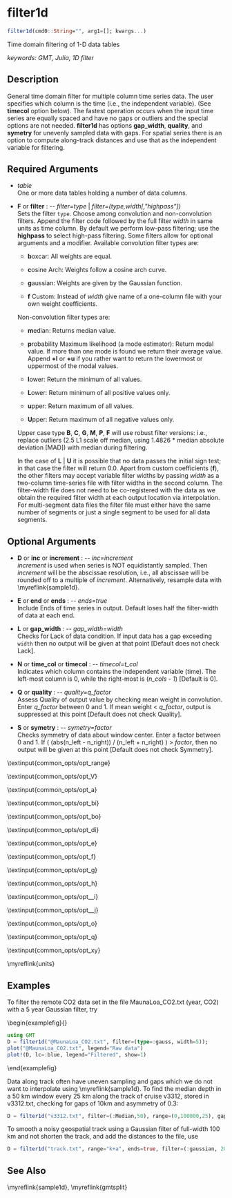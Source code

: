 # filter1d

```julia
filter1d(cmd0::String="", arg1=[]; kwargs...)
```

Time domain filtering of 1-D data tables

*keywords: GMT, Julia, 1D filter*

Description
-----------

General time domain filter for multiple column time series data. The user specifies which column
is the time (i.e., the independent variable). (See **timecol** option below). The fastest operation
occurs when the input time series are equally spaced and have no gaps or outliers and the special
options are not needed. **filter1d** has options **gap_width**, **quality**, and **symetry** for
unevenly sampled data with gaps.  For spatial series there is an option to compute along-track
distances and use that as the independent variable for filtering.

Required Arguments
------------------

- *table*\
    One or more data tables holding a number of data columns.

- **F** or **filter** : -- *filter=type* | *filter=(type,width[,"highpass"])*\
    Sets the filter `type`. Choose among convolution and non-convolution
    filters. Append the filter code followed by the full filter
    *width* in same units as time column. By default we
    perform low-pass filtering; use the **highpass** to select high-pass filtering.
    Some filters allow for optional arguments and a modifier. Available convolution
    filter types are:

    - **b**oxcar: All weights are equal.

    - **c**osine Arch: Weights follow a cosine arch curve.

    - **g**aussian: Weights are given by the Gaussian function.

    - **f** Custom: Instead of *width* give name of a one-column file with your own weight coefficients.

    Non-convolution filter types are:

    - **m**edian: Returns median value.

    - **p**robability Maximum likelihood (a mode estimator): Return modal value. If more than one
      mode is found we return their average value. Append **+l** or **+u** if you rather want to
      return the lowermost or uppermost of the modal values.

    - **l**ower: Return the minimum of all values.

    - **L**ower: Return minimum of all positive values only.

    - **u**pper: Return maximum of all values.

    - **U**pper: Return maximum of all negative values only.

    Upper case type **B**, **C**, **G**, **M**, **P**, **F** will use robust filter versions: i.e.,
    replace outliers (2.5 L1 scale off median, using 1.4826 * median absolute deviation [MAD])
    with median during filtering.

    In the case of **L** | **U** it is possible that no data passes the initial sign test; in that
    case the filter will return 0.0.  Apart from custom coefficients (**f**), the other filters may
    accept variable filter widths by passing *width* as a two-column time-series file with filter
    widths in the second column. The filter-width file does not need to be co-registered with the
    data as we obtain the required filter width at each output location via interpolation. For
    multi-segment data files the filter file must either have the same number of segments or just
    a single segment to be used for all data segments.


Optional Arguments
------------------

- **D** or **inc** or **increment** : -- *inc=increment*\
    *increment* is used when series is NOT equidistantly sampled. Then *increment* will be the
    abscissae resolution, i.e., all abscissae will be rounded off to a multiple of *increment*.
    Alternatively, resample data with \myreflink{sample1d}.

- **E** or **end** or **ends** : -- *ends=true*\
    Include Ends of time series in output. Default loses half the filter-width of data at each end.

- **L** or **gap_width** : -- *gap_width=width*\
    Checks for Lack of data condition. If input data has a gap exceeding
    `width` then no output will be given at that point [Default does not check Lack].

- **N** or **time_col** or **timecol** : -- *timecol=t_col*\
    Indicates which column contains the independent variable (time). The
    left-most column is 0, while the right-most is (*n_cols - 1*) [Default is 0].

- **Q** or **quality** : -- *quality=q_factor*\
    Assess Quality of output value by checking mean weight in
    convolution. Enter *q_factor* between 0 and 1. If mean weight <
    *q_factor*, output is suppressed at this point [Default does not check Quality].

- **S** or **symetry** : -- *symetry=factor*\
    Checks symmetry of data about window center. Enter a factor between
    0 and 1. If ( (abs(n_left - n_right)) / (n_left + n_right) ) >
    *factor*, then no output will be given at this point [Default does not check Symmetry].

\textinput{common_opts/opt_range}

\textinput{common_opts/opt_V}

\textinput{common_opts/opt_a}

\textinput{common_opts/opt_bi}

\textinput{common_opts/opt_bo}

\textinput{common_opts/opt_di}

\textinput{common_opts/opt_e}

\textinput{common_opts/opt_f}

\textinput{common_opts/opt_g}

\textinput{common_opts/opt_h}

\textinput{common_opts/opt__i}

\textinput{common_opts/opt__j}

\textinput{common_opts/opt_o}

\textinput{common_opts/opt_q}

\textinput{common_opts/opt_xy}

\myreflink{units}

Examples
--------

To filter the remote CO2 data set in the file MaunaLoa_CO2.txt (year, CO2)
with a 5 year Gaussian filter, try

\begin{examplefig}{}
```julia
using GMT
D = filter1d("@MaunaLoa_CO2.txt", filter=(type=:gauss, width=5));
plot("@MaunaLoa_CO2.txt", legend="Raw data")
plot!(D, lc=:blue, legend="Filtered", show=1)
```
\end{examplefig}

Data along track often have uneven sampling and gaps which we do not want to interpolate using
\myreflink{sample1d}. To find the median depth in a 50 km window every 25 km along the track of
cruise v3312, stored in v3312.txt, checking for gaps of 10km and asymmetry of 0.3:

```julia
D = filter1d("v3312.txt", filter=(:Median,50), range=(0,100000,25), gap_width=10, symetry=0.3)
```

To smooth a noisy geospatial track using a Gaussian filter of full-width 100 km
and not shorten the track, and add the distances to the file, use

```julia
D = filter1d("track.txt", range="k+a", ends=true, filter=(:gaussian, 200))
```

See Also
--------

\myreflink{sample1d},
\myreflink{gmtsplit}
